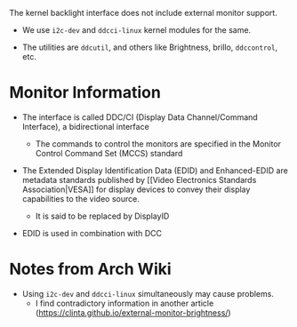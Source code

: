 The kernel backlight interface does not include external monitor support.

- We use `i2c-dev` and `ddcci-linux` kernel modules for the same.

- The utilities are `ddcutil`, and others like Brightness, brillo, `ddccontrol`, etc.

# Monitor Information
- The interface is called DDC/CI (Display Data Channel/Command Interface), a bidirectional interface
	- The commands to control the monitors are specified in the Monitor Control Command Set (MCCS) standard

- The Extended Display Identification Data (EDID) and Enhanced-EDID are metadata standards published by [[Video Electronics Standards Association|VESA]] for display devices to convey their display capabilities to the video source.
	- It is said to be replaced by DisplayID

- EDID is used in combination with DCC
# Notes from Arch Wiki
- Using `i2c-dev` and `ddcci-linux` simultaneously may cause problems.
	- I find contradictory information in another article (https://clinta.github.io/external-monitor-brightness/)